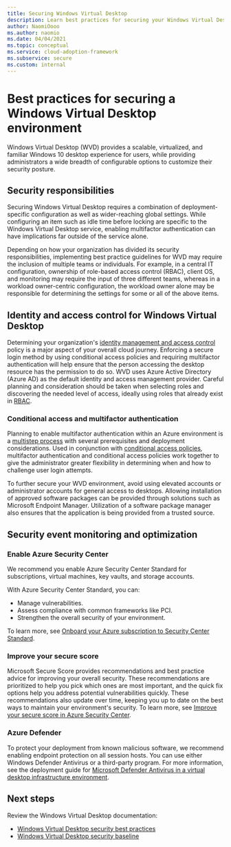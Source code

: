 ```yaml
---
title: Securing Windows Virtual Desktop
description: Learn best practices for securing your Windows Virtual Desktop environment.
author: NaomiOooo
ms.author: naomio
ms.date: 04/04/2021
ms.topic: conceptual
ms.service: cloud-adoption-framework
ms.subservice: secure
ms.custom: internal
---
```


# Best practices for securing a Windows Virtual Desktop environment

Windows Virtual Desktop (WVD) provides a scalable, virtualized, and familiar Windows 10 desktop experience for users, while providing administrators a wide breadth of configurable options to customize their security posture.

## Security responsibilities

Securing Windows Virtual Desktop requires a combination of deployment-specific configuration as well as wider-reaching global settings. While configuring an item such as idle time before locking are specific to the Windows Virtual Desktop service, enabling multifactor authentication can have implications far outside of the service alone.

Depending on how your organization has divided its security responsibilities, implementing best practice guidelines for WVD may require the inclusion of multiple teams or individuals. For example, in a central IT configuration, ownership of role-based access control (RBAC), client OS, and monitoring may require the input of three different teams, whereas in a workload owner-centric configuration, the workload owner alone may be responsible for determining the settings for some or all of the above items.

## Identity and access control for Windows Virtual Desktop

Determining your organization's [identity management and access control](/azure/security/fundamentals/identity-management-best-practices) policy is a major aspect of your overall cloud journey. Enforcing a secure login method by using conditional access policies and requiring multifactor authentication will help ensure that the person accessing the desktop resource has the permission to do so. WVD uses Azure Active Directory (Azure AD) as the default identity and access management provider. Careful planning and consideration should be taken when selecting roles and discovering the needed level of access, ideally using roles that already exist in [RBAC](/azure/virtual-desktop/faq#what-are-the-minimum-admin-permissions-i-need-to-manage-objects).

### Conditional access and multifactor authentication

Planning to enable multifactor authentication within an Azure environment is a [multistep process](/azure/active-directory/authentication/howto-mfa-getstarted) with several prerequisites and deployment considerations. Used in conjunction with [conditional access policies](/azure/active-directory/authentication/howto-mfa-getstarted#enable-multi-factor-authentication-with-conditional-access), multifactor authentication and conditional access policies work together to give the administrator greater flexibility in determining when and how to challenge user login attempts.

To further secure your WVD environment, avoid using elevated accounts or administrator accounts for general access to desktops. Allowing installation of approved software packages can be provided through solutions such as Microsoft Endpoint Manager. Utilization of a software package manager also ensures that the application is being provided from a trusted source.

## Security event monitoring and optimization

### Enable Azure Security Center

We recommend you enable Azure Security Center Standard for subscriptions, virtual machines, key vaults, and storage accounts.

With Azure Security Center Standard, you can:

- Manage vulnerabilities.
- Assess compliance with common frameworks like PCI.
- Strengthen the overall security of your environment.

To learn more, see [Onboard your Azure subscription to Security Center Standard](/azure/security-center/security-center-get-started).

### Improve your secure score

Microsoft Secure Score provides recommendations and best practice advice for improving your overall security. These recommendations are prioritized to help you pick which ones are most important, and the quick fix options help you address potential vulnerabilities quickly. These recommendations also update over time, keeping you up to date on the best ways to maintain your environment's security. To learn more, see [Improve your secure score in Azure Security Center](/azure/security-center/secure-score-security-controls).

### Azure Defender

To protect your deployment from known malicious software, we recommend enabling endpoint protection on all session hosts. You can use either Windows Defender Antivirus or a third-party program. For more information, see the deployment guide for [Microsoft Defender Antivirus in a virtual desktop infrastructure environment](/microsoft-365/security/defender-endpoint/deployment-vdi-microsoft-defender-antivirus).

## Next steps

Review the Windows Virtual Desktop documentation:

- [Windows Virtual Desktop security best practices](/azure/virtual-desktop/security-guide)
- [Windows Virtual Desktop security baseline](/security/benchmark/azure/baselines/windows-virtual-desktop-security-baseline)
